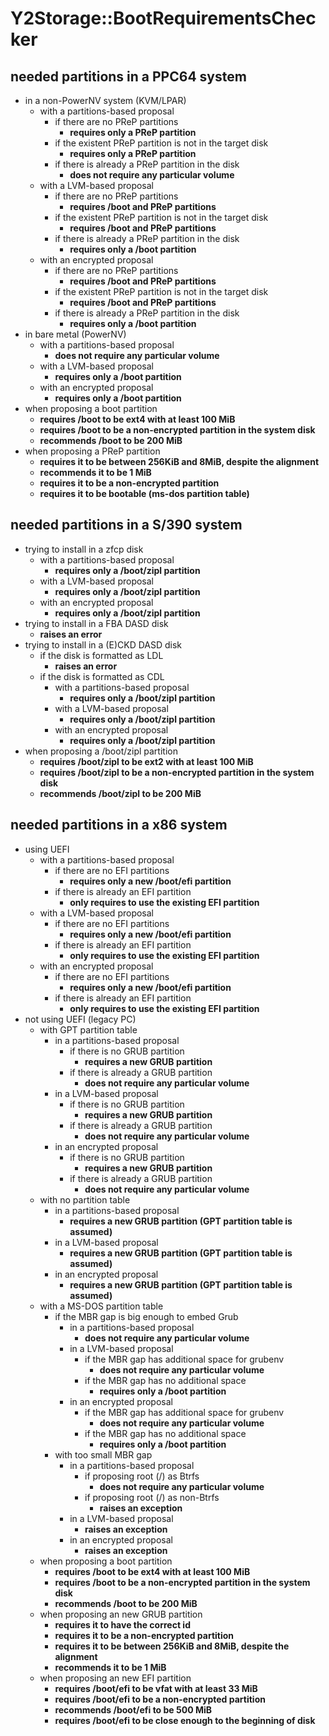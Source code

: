 
[//]: # (document was automatically created using 'rake doc:bootspecs')

# Y2Storage::BootRequirementsChecker
## needed partitions in a PPC64 system
- in a non-PowerNV system (KVM/LPAR)
	- with a partitions-based proposal
		- if there are no PReP partitions
			- **requires only a PReP partition**
		- if the existent PReP partition is not in the target disk
			- **requires only a PReP partition**
		- if there is already a PReP partition in the disk
			- **does not require any particular volume**
	- with a LVM-based proposal
		- if there are no PReP partitions
			- **requires /boot and PReP partitions**
		- if the existent PReP partition is not in the target disk
			- **requires /boot and PReP partitions**
		- if there is already a PReP partition in the disk
			- **requires only a /boot partition**
	- with an encrypted proposal
		- if there are no PReP partitions
			- **requires /boot and PReP partitions**
		- if the existent PReP partition is not in the target disk
			- **requires /boot and PReP partitions**
		- if there is already a PReP partition in the disk
			- **requires only a /boot partition**
- in bare metal (PowerNV)
	- with a partitions-based proposal
		- **does not require any particular volume**
	- with a LVM-based proposal
		- **requires only a /boot partition**
	- with an encrypted proposal
		- **requires only a /boot partition**
- when proposing a boot partition
	- **requires /boot to be ext4 with at least 100 MiB**
	- **requires /boot to be a non-encrypted partition in the system disk**
	- **recommends /boot to be 200 MiB**
- when proposing a PReP partition
	- **requires it to be between 256KiB and 8MiB, despite the alignment**
	- **recommends it to be 1 MiB**
	- **requires it to be a non-encrypted partition**
	- **requires it to be bootable (ms-dos partition table)**

## needed partitions in a S/390 system
- trying to install in a zfcp disk
	- with a partitions-based proposal
		- **requires only a /boot/zipl partition**
	- with a LVM-based proposal
		- **requires only a /boot/zipl partition**
	- with an encrypted proposal
		- **requires only a /boot/zipl partition**
- trying to install in a FBA DASD disk
	- **raises an error**
- trying to install in a (E)CKD DASD disk
	- if the disk is formatted as LDL
		- **raises an error**
	- if the disk is formatted as CDL
		- with a partitions-based proposal
			- **requires only a /boot/zipl partition**
		- with a LVM-based proposal
			- **requires only a /boot/zipl partition**
		- with an encrypted proposal
			- **requires only a /boot/zipl partition**
- when proposing a /boot/zipl partition
	- **requires /boot/zipl to be ext2 with at least 100 MiB**
	- **requires /boot/zipl to be a non-encrypted partition in the system disk**
	- **recommends /boot/zipl to be 200 MiB**

## needed partitions in a x86 system
- using UEFI
	- with a partitions-based proposal
		- if there are no EFI partitions
			- **requires only a new /boot/efi partition**
		- if there is already an EFI partition
			- **only requires to use the existing EFI partition**
	- with a LVM-based proposal
		- if there are no EFI partitions
			- **requires only a new /boot/efi partition**
		- if there is already an EFI partition
			- **only requires to use the existing EFI partition**
	- with an encrypted proposal
		- if there are no EFI partitions
			- **requires only a new /boot/efi partition**
		- if there is already an EFI partition
			- **only requires to use the existing EFI partition**
- not using UEFI (legacy PC)
	- with GPT partition table
		- in a partitions-based proposal
			- if there is no GRUB partition
				- **requires a new GRUB partition**
			- if there is already a GRUB partition
				- **does not require any particular volume**
		- in a LVM-based proposal
			- if there is no GRUB partition
				- **requires a new GRUB partition**
			- if there is already a GRUB partition
				- **does not require any particular volume**
		- in an encrypted proposal
			- if there is no GRUB partition
				- **requires a new GRUB partition**
			- if there is already a GRUB partition
				- **does not require any particular volume**
	- with no partition table
		- in a partitions-based proposal
			- **requires a new GRUB partition (GPT partition table is assumed)**
		- in a LVM-based proposal
			- **requires a new GRUB partition (GPT partition table is assumed)**
		- in an encrypted proposal
			- **requires a new GRUB partition (GPT partition table is assumed)**
	- with a MS-DOS partition table
		- if the MBR gap is big enough to embed Grub
			- in a partitions-based proposal
				- **does not require any particular volume**
			- in a LVM-based proposal
				- if the MBR gap has additional space for grubenv
					- **does not require any particular volume**
				- if the MBR gap has no additional space
					- **requires only a /boot partition**
			- in an encrypted proposal
				- if the MBR gap has additional space for grubenv
					- **does not require any particular volume**
				- if the MBR gap has no additional space
					- **requires only a /boot partition**
		- with too small MBR gap
			- in a partitions-based proposal
				- if proposing root (/) as Btrfs
					- **does not require any particular volume**
				- if proposing root (/) as non-Btrfs
					- **raises an exception**
			- in a LVM-based proposal
				- **raises an exception**
			- in an encrypted proposal
				- **raises an exception**
	- when proposing a boot partition
		- **requires /boot to be ext4 with at least 100 MiB**
		- **requires /boot to be a non-encrypted partition in the system disk**
		- **recommends /boot to be 200 MiB**
	- when proposing an new GRUB partition
		- **requires it to have the correct id**
		- **requires it to be a non-encrypted partition**
		- **requires it to be between 256KiB and 8MiB, despite the alignment**
		- **recommends it to be 1 MiB**
	- when proposing an new EFI partition
		- **requires /boot/efi to be vfat with at least 33 MiB**
		- **requires /boot/efi to be a non-encrypted partition**
		- **recommends /boot/efi to be 500 MiB**
		- **requires /boot/efi to be close enough to the beginning of disk**
